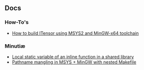 ## Docs

### How-To's

- [How to build ITensor using MSYS2 and MinGW-x64 toolchain](http://kyungminlee.org/doc/howto/itensor_msys2/main)


### Minutiæ

- [Local static variable of an inline function in a shared library](http://kyungminlee.org/doc/minutiae/local_static_variable_shared_library)
- [Pathname mangling in MSYS + MinGW with nested Makefile](http://kyungminlee.org/doc/minutiae/mingw32-make)
